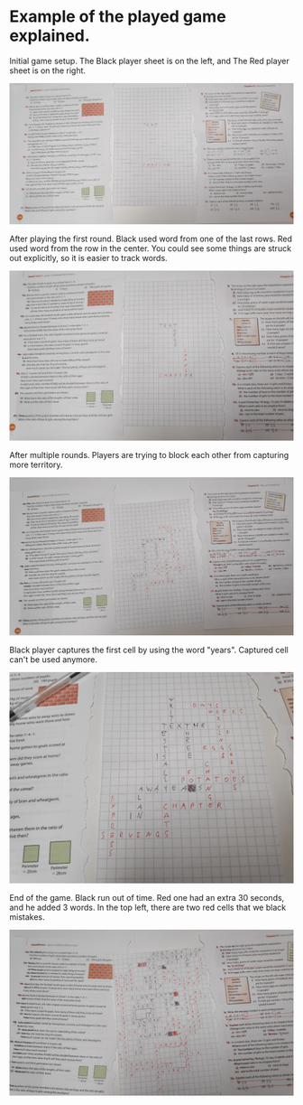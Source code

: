 

# Example of the played game explained.


Initial game setup. The Black player sheet is on the left, and The Red player sheet is on the right. 

![01-setup.png](01-setup.png)


After playing the first round. Black used word from one of the last rows. Red used word from the row in the center. You could see some things are struck out explicitly, so it is easier to track words.

![02-first-round.png](02-first-round.png)

After multiple rounds. Players are trying to block each other from capturing more territory.

![03-early-game.png](03-early-game.png)

Black player captures the first cell by using the word "years". Captured cell can't be used anymore.


![04-capture-cell.png](04-capture-cell.png)


End of the game. Black run out of time. Red one had an extra 30 seconds, and he added 3 words. In the top left, there are two red cells that we black mistakes. 

![05-end-of-the-game.png](05-end-of-the-game.png)

